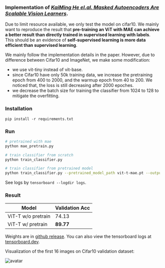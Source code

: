 ### Implementation of [*KaiMing He el.al. Masked Autoencoders Are Scalable Vision Learners*](https://arxiv.org/abs/2111.06377).

Due to limit resource available, we only test the model on cifar10. We mainly want to reproduce the result that **pre-training an ViT with MAE can achieve a better result than directly trained in supervised learning with labels**. This should be an evidence of **self-supervised learning is more data efficient than supervised learning**.

We mainly follow the implementation details in the paper. However, due to difference between Cifar10 and ImageNet, we make some modification:
- we use vit-tiny instead of vit-base.
- since Cifar10 have only 50k training data, we increase the pretraining epoch from 400 to 2000, and the warmup epoch from 40 to 200. We noticed that, the loss is still decreasing after 2000 epoches.
- we decrease the batch size for training the classifier from 1024 to 128 to mitigate the overfitting.

### Installation
`pip install -r requirements.txt`

### Run
```bash
# pretrained with mae
python mae_pretrain.py

# train classifier from scratch
python train_classifier.py

# train classifier from pretrained model
python train_classifier.py --pretrained_model_path vit-t-mae.pt --output_model_path vit-t-classifier-from_pretrained.pt
```

See logs by `tensorboard --logdir logs`.

### Result
|Model|Validation Acc|
|-----|--------------|
|ViT-T w/o pretrain|74.13|
|ViT-T w/  pretrain|**89.77**|

Weights are in [github release](https://github.com/IcarusWizard/MAE/releases/tag/cifar10). You can also view the tensorboard logs at [tensorboard.dev](https://tensorboard.dev/experiment/zngzZ89bTpyM1B2zVrD7Yw/#scalars).

Visualization of the first 16 images on Cifar10 validation dataset:

![avatar](pic/mae-cifar10-reconstruction.png)